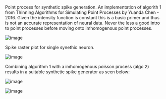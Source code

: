 Point process for synthetic spike generation. An implementation of algorith 1 from Thinning Algorithms for Simulating Point Processes by Yuanda Chen - 2016. Given the intensity function is constant this is a basic primer and thus is not an accurate representation of neural data. Never the less a good intro to point processes before moving onto imhomogenous point processes.

![image](https://user-images.githubusercontent.com/22481774/225701596-b2d0109e-9ed9-4157-870b-340be972df87.png)

Spike raster plot for single synethic neuron. 

![image](https://user-images.githubusercontent.com/22481774/225701219-5c663844-b906-4448-b8ce-efc4faa50d8e.png)

Combining algorithm 1 with a imhomogenous poisson process (algo 2) results in a suitable synthetic spike generator as seen below:

![image](https://user-images.githubusercontent.com/22481774/226041825-74f41df1-80c5-4554-ba10-1b2ad40f634b.png)

![image](https://user-images.githubusercontent.com/22481774/226041407-79eab35c-5d91-4415-92e6-49a6a8c28ea4.png)

